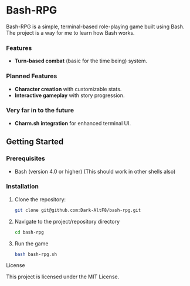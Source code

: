 # Bash-RPG

Bash-RPG is a simple, terminal-based role-playing game built using Bash. The project is a way for me to learn how Bash works.

### Features
- **Turn-based combat** (basic for the time being) system.

### Planned Features
- **Character creation** with customizable stats.
- **Interactive gameplay** with story progression.

### Very far in to the future
- **Charm.sh integration** for enhanced terminal UI.

## Getting Started

### Prerequisites
- Bash (version 4.0 or higher) (This should work in other shells also)

### Installation
1. Clone the repository:
   ```bash
   git clone git@github.com:Dark-AltF8/bash-rpg.git

2. Navigate to the project/repository directory
    ```bash
    cd bash-rpg

3. Run the game
    ```bash
    bash bash-rpg.sh

License

This project is licensed under the MIT License.

